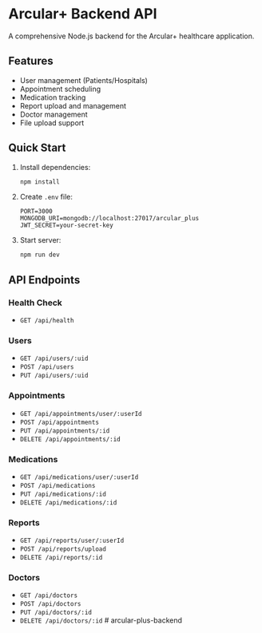 # Arcular+ Backend API

A comprehensive Node.js backend for the Arcular+ healthcare application.

## Features

- User management (Patients/Hospitals)
- Appointment scheduling
- Medication tracking
- Report upload and management
- Doctor management
- File upload support

## Quick Start

1. Install dependencies:
   ```bash
   npm install
   ```

2. Create `.env` file:
   ```env
   PORT=3000
   MONGODB_URI=mongodb://localhost:27017/arcular_plus
   JWT_SECRET=your-secret-key
   ```

3. Start server:
   ```bash
   npm run dev
   ```

## API Endpoints

### Health Check
- `GET /api/health`

### Users
- `GET /api/users/:uid`
- `POST /api/users`
- `PUT /api/users/:uid`

### Appointments
- `GET /api/appointments/user/:userId`
- `POST /api/appointments`
- `PUT /api/appointments/:id`
- `DELETE /api/appointments/:id`

### Medications
- `GET /api/medications/user/:userId`
- `POST /api/medications`
- `PUT /api/medications/:id`
- `DELETE /api/medications/:id`

### Reports
- `GET /api/reports/user/:userId`
- `POST /api/reports/upload`
- `DELETE /api/reports/:id`

### Doctors
- `GET /api/doctors`
- `POST /api/doctors`
- `PUT /api/doctors/:id`
- `DELETE /api/doctors/:id` #   a r c u l a r - p l u s - b a c k e n d  
 